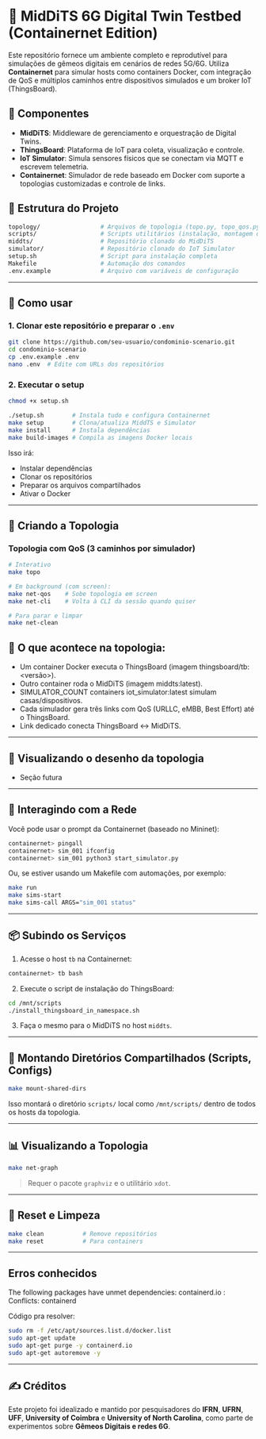 # 🧪 MidDiTS 6G Digital Twin Testbed (Containernet Edition)

Este repositório fornece um ambiente completo e reprodutível para simulações de gêmeos digitais em cenários de redes 5G/6G. Utiliza **Containernet** para simular hosts como containers Docker, com integração de QoS e múltiplos caminhos entre dispositivos simulados e um broker IoT (ThingsBoard).

## 🔧 Componentes

- **MidDiTS**: Middleware de gerenciamento e orquestração de Digital Twins.
- **ThingsBoard**: Plataforma de IoT para coleta, visualização e controle.
- **IoT Simulator**: Simula sensores físicos que se conectam via MQTT e escrevem telemetria.
- **Containernet**: Simulador de rede baseado em Docker com suporte a topologias customizadas e controle de links.

## 📁 Estrutura do Projeto

```bash
topology/                 # Arquivos de topologia (topo.py, topo_qos.py, draw_topology.py)
scripts/                  # Scripts utilitários (instalação, montagem de volumes, etc.)
middts/                   # Repositório clonado do MidDiTS
simulator/                # Repositório clonado do IoT Simulator
setup.sh                  # Script para instalação completa
Makefile                  # Automação dos comandos
.env.example              # Arquivo com variáveis de configuração
```

---

## 🚀 Como usar

### 1. Clonar este repositório e preparar o `.env`

```bash
git clone https://github.com/seu-usuario/condominio-scenario.git
cd condominio-scenario
cp .env.example .env
nano .env  # Edite com URLs dos repositórios
```

### 2. Executar o setup

```bash
chmod +x setup.sh

./setup.sh        # Instala tudo e configura Containernet
make setup        # Clona/atualiza MiddTS e Simulator
make install      # Instala dependências
make build-images # Compila as imagens Docker locais
```

Isso irá:
- Instalar dependências
- Clonar os repositórios
- Preparar os arquivos compartilhados
- Ativar o Docker

---

## 🧱 Criando a Topologia

### Topologia com QoS (3 caminhos por simulador)

```bash
# Interativo
make topo

# Em background (com screen):
make net-qos    # Sobe topologia em screen
make net-cli    # Volta à CLI da sessão quando quiser

# Para parar e limpar
make net-clean
```

## 🎯 O que acontece na topologia:

- Um container Docker executa o ThingsBoard (imagem thingsboard/tb:<versão>).
- Outro container roda o MidDiTS (imagem middts:latest).
- SIMULATOR_COUNT containers iot_simulator:latest simulam casas/dispositivos.
- Cada simulador gera três links com QoS (URLLC, eMBB, Best Effort) até o ThingsBoard.
- Link dedicado conecta ThingsBoard ↔ MidDiTS.

---

## 🎯 Visualizando o desenho da topologia

- Seção futura

---


## 🧠 Interagindo com a Rede

Você pode usar o prompt da Containernet (baseado no Mininet):

```bash
containernet> pingall
containernet> sim_001 ifconfig
containernet> sim_001 python3 start_simulator.py
```

Ou, se estiver usando um Makefile com automações, por exemplo:

```bash
make run
make sims-start
make sims-call ARGS="sim_001 status"
```

---

## 📦 Subindo os Serviços

1. Acesse o host `tb` na Containernet:
```bash
containernet> tb bash
```

2. Execute o script de instalação do ThingsBoard:
```bash
cd /mnt/scripts
./install_thingsboard_in_namespace.sh
```

3. Faça o mesmo para o MidDiTS no host `middts`.

---

## 🔗 Montando Diretórios Compartilhados (Scripts, Configs)

```bash
make mount-shared-dirs
```

Isso montará o diretório `scripts/` local como `/mnt/scripts/` dentro de todos os hosts da topologia.

---

## 📊 Visualizando a Topologia

```bash
make net-graph
```

> Requer o pacote `graphviz` e o utilitário `xdot`.

---

## 🧹 Reset e Limpeza

```bash
make clean           # Remove repositórios
make reset           # Para containers
```

---

## Erros conhecidos

The following packages have unmet dependencies:
containerd.io : Conflicts: containerd

Código pra resolver: 
``` bash
sudo rm -f /etc/apt/sources.list.d/docker.list
sudo apt-get update
sudo apt-get purge -y containerd.io
sudo apt-get autoremove -y
```

---

## ✍️ Créditos

Este projeto foi idealizado e mantido por pesquisadores do **IFRN**, **UFRN**, **UFF**, **University of Coimbra** e **University of North Carolina**, como parte de experimentos sobre **Gêmeos Digitais e redes 6G**.
